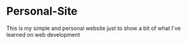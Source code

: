 # Personal-Site

This is my simple and personal website just to show a bit of what I've learned on web development
